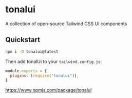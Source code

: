 # tonalui

A collection of open-source Tailwind CSS UI components

## Quickstart

```bash
npm i -D tonalui@latest
```

Then add tonalUi to your `tailwind.config.js`:

```js
module.exports = {
  plugins: [require("tonalui")],
}
```

https://www.npmjs.com/package/tonalui

